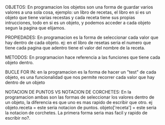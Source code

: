 OBJETOS:  En programacion los objetos son una forma de guardar varios valores a una sola cosa, ejemplo:
un libro de recetas, el libro en si es un objeto que tiene varias recestas y cada receta tiene sus propias intrucciones, todo en si es un objeto, y podemos acceder a cada objeto segun la pagina que elijamos.

PROPIEDADES: En programacion es la forma de seleccionar cada valor que hay dentro de cada objeto. ej:
en el libro de resetas seria el numero que tiene cada pagina que adentro tiene el valor del nombre de la receta.

METODOS: En programacion hace referencia a las funciones que tiene cada objeto dentro. 

BUCLE FOR IN: en la programacion es la forma de hacer un "test" de cada objeto, es una funcionalidad que nos permite recorrer cada valor que hay dentro de un objeto

NOTACION DE PUNTOS VS NOTACION DE CORCHETES: En la programacion ambas son las formas de seleccionar los valores dentro de un objeto, la diferencia es que uno es mas rapido de escribir que otro. ej
objeto.receta = este seria notacion de puntos.
objeto['receta'] = este seria la notacion de corchetes.
La primera forma seria mas facil y rapido de escribir no?.

